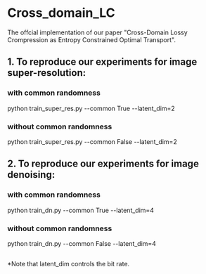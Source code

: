 # Cross_domain_LC
The offcial implementation of our paper "Cross-Domain Lossy Crompression as Entropy Constrained Optimal Transport".

## 1. To reproduce our experiments for image super-resolution:
### with common randomness
python train_super_res.py --common True --latent_dim=2
### without common randomness
python train_super_res.py --common False --latent_dim=2


## 2. To reproduce our experiments for image denoising:
### with common randomness
python train_dn.py --common True --latent_dim=4
### without common randomness
python train_dn.py --common False --latent_dim=4

##
*Note that latent_dim controls the bit rate.

